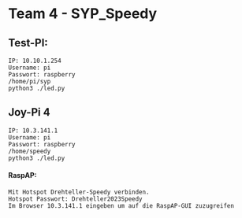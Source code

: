 # Team 4 - SYP_Speedy

## Test-PI:
    IP: 10.10.1.254
    Username: pi
    Passwort: raspberry
    /home/pi/syp
    python3 ./led.py
  
## Joy-Pi 4
    IP: 10.3.141.1
    Username: pi
    Passwort: raspberry
    /home/speedy
    python3 ./led.py
    
#### RaspAP:
    Mit Hotspot Drehteller-Speedy verbinden.
    Hotspot Passwort: Drehteller2023Speedy
    Im Browser 10.3.141.1 eingeben um auf die RaspAP-GUI zuzugreifen
